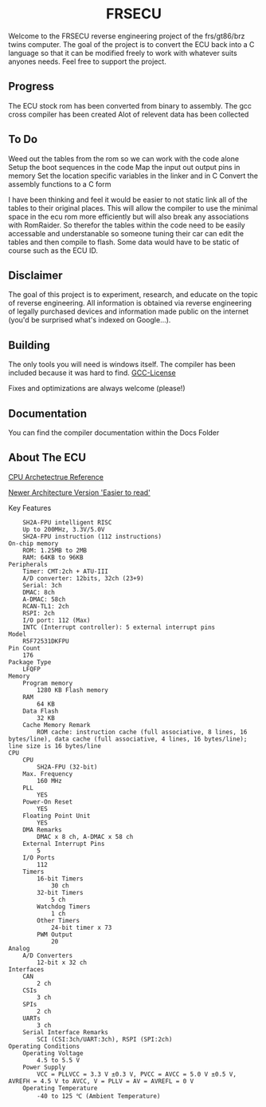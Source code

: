 <h1 align="center">FRSECU</h1>

Welcome to the FRSECU reverse engineering project of the frs/gt86/brz twins computer. The goal of the project is to convert the ECU back into a C language so that it can be modified freely to work with whatever suits anyones needs. Feel free to support the project.

## Progress

The ECU stock rom has been converted from binary to assembly.
The gcc cross compiler has been created
Alot of relevent data has been collected

## To Do

Weed out the tables from the rom so we can work with the code alone
Setup the boot sequences in the code
Map the input out output pins in memory
Set the location specific variables in the linker and in C
Convert the assembly functions to a C form

I have been thinking and feel it would be easier to not static link all of the tables to their original places. This will allow the compiler to use the minimal space in the ecu rom more efficiently but will also break any associations with RomRaider. So therefor the tables within the code need to be easily accessable and understanable so someone tuning their car can edit the tables and then compile to flash. Some data would have to be static of course such as the ECU ID. 

## Disclaimer

The goal of this project is to experiment, research, and educate on the topic
of reverse engineering. All information is obtained via reverse engineering of
legally purchased devices and information made public on the internet
(you'd be surprised what's indexed on Google...).

## Building

The only tools you will need is windows itself. The compiler has been included because it was hard to find.
[GCC-License](https://gcc.gnu.org/onlinedocs/libstdc++/manual/license.html)

Fixes and optimizations are always welcome (please!)


## Documentation

You can find the compiler documentation within the Docs Folder

## About The ECU

[CPU Archetectrue Reference](https://www.renesas.com/us/en/doc/products/mpumcu/001/rej09b0051_sh2a.pdf)

[Newer Architecture Version 'Easier to read'](https://antime.kapsi.fi/sega/files/h12p0.pdf)

Key Features

	    SH2A-FPU intelligent RISC
        Up to 200MHz, 3.3V/5.0V
        SH2A-FPU instruction (112 instructions)
    On-chip memory
        ROM: 1.25MB to 2MB
        RAM: 64KB to 96KB
    Peripherals
        Timer: CMT:2ch + ATU-III
        A/D converter: 12bits, 32ch (23+9)
        Serial: 3ch
        DMAC: 8ch
        A-DMAC: 58ch
        RCAN-TL1: 2ch
        RSPI: 2ch
        I/O port: 112 (Max)
        INTC (Interrupt controller): 5 external interrupt pins
    Model
        R5F72531DKFPU
    Pin Count
        176
    Package Type
        LFQFP
    Memory
        Program memory
            1280 KB Flash memory
        RAM
            64 KB
        Data Flash
            32 KB
        Cache Memory Remark
            ROM cache: instruction cache (full associative, 8 lines, 16 bytes/line), data cache (full associative, 4 lines, 16 bytes/line); line size is 16 bytes/line
    CPU
        CPU
            SH2A-FPU (32-bit)
        Max. Frequency
            160 MHz
        PLL
            YES
        Power-On Reset
            YES
        Floating Point Unit
            YES
        DMA Remarks
            DMAC x 8 ch, A-DMAC x 58 ch
        External Interrupt Pins
            5
        I/O Ports
            112
        Timers
            16-bit Timers
                30 ch
            32-bit Timers
                5 ch
            Watchdog Timers
                1 ch
            Other Timers
                24-bit timer x 73
            PWM Output
                20
    Analog
        A/D Converters
            12-bit x 32 ch
    Interfaces
        CAN
            2 ch
        CSIs
            3 ch
        SPIs
            2 ch
        UARTs
            3 ch
        Serial Interface Remarks
            SCI (CSI:3ch/UART:3ch), RSPI (SPI:2ch)
    Operating Conditions
        Operating Voltage
            4.5 to 5.5 V
        Power Supply
            VCC = PLLVCC = 3.3 V ±0.3 V, PVCC = AVCC = 5.0 V ±0.5 V, AVREFH = 4.5 V to AVCC, V = PLLV = AV = AVREFL = 0 V
        Operating Temperature
            -40 to 125 ℃ (Ambient Temperature)
